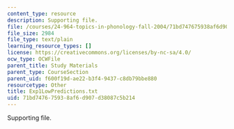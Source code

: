 ```yaml
---
content_type: resource
description: Supporting file.
file: /courses/24-964-topics-in-phonology-fall-2004/71bd747675938af6d907d38087c5b214_Exp1LowPredictions.txt
file_size: 2984
file_type: text/plain
learning_resource_types: []
license: https://creativecommons.org/licenses/by-nc-sa/4.0/
ocw_type: OCWFile
parent_title: Study Materials
parent_type: CourseSection
parent_uid: f600f19d-ae22-b3f4-9437-c8db79bbe880
resourcetype: Other
title: Exp1LowPredictions.txt
uid: 71bd7476-7593-8af6-d907-d38087c5b214
---
```

Supporting file.